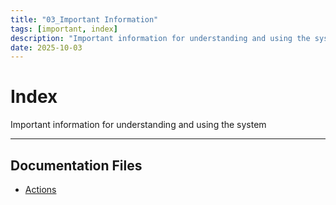 ```yaml
---
title: "03_Important Information"
tags: [important, index]
description: "Important information for understanding and using the system"
date: 2025-10-03
---
```


# Index

Important information for understanding and using the system

---

## Documentation Files

- [Actions](important/actions)
